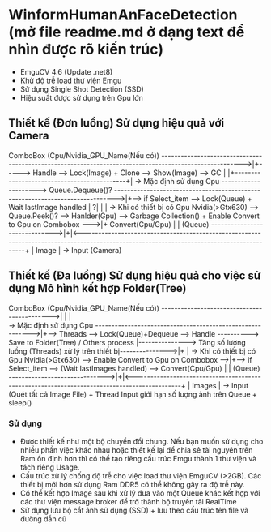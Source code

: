 # WinformHumanAnFaceDetection (mở file readme.md ở dạng text để nhìn được rõ kiến trúc)
 + EmguCV 4.6 (Update .net8)
 + Khử độ trễ load thư viện Emgu
 + Sử dụng Single Shot Detection (SSD)
 + Hiệu suất được sử dụng trên Gpu lớn 
## Thiết kế (Đơn luồng) Sử dụng hiệu quả với Camera
 ComboBox (Cpu/Nvidia_GPU_Name(Nếu có)) ------------------------------------------------------------------------------------------------------->|+-----> Handle --> Lock(Image) + Clone --> Show(Image) --> GC
 |                                                                                                                                              |+--------------------------------------------+|
 -> Mặc định sử dụng Cpu ---------------------> Queue.Dequeue()? ------------------------------------------------------------------------------>|+--> if Select_item --> Lock(Queue) + Wait lastImage handled 
 |                                                ?|                                                                                            |                                              |
 -> Khi có thiết bị có Gpu Nvidia(>Gtx630) --> Queue.Peek()? --> Hanlder(Gpu) --> Garbage Collection() + Enable Convert to Gpu on Combobox --->|+                                        Convert(Cpu/Gpu)
                                                  |                                                                                                                                            |
   (Queue<Image>) ------------------------------>|+|<------------------------------------------------------------------------------------------------------------------------------------------+
     |
   Image
     |
-> Input (Camera)
## Thiết kế (Đa luồng) Sử dụng hiệu quả cho việc sử dụng Mô hình kết hợp Folder(Tree)
ComboBox (Cpu/Nvidia_GPU_Name(Nếu có)) -------------------------------------------->|
 |                                                                                  |                                                           
 -> Mặc định sử dụng Cpu ---------------------------------------------------------->|+--> Threads --> Lock(Queue)+Dequeue --> Handle ----------> Save to Folder(Tree) / Others process
 |---------------> Tăng số lượng luồng (Threads) xử lý trên thiết bị--------------->|+                                          |
 -> Khi có thiết bị có Gpu Nvidia(>Gtx630) --> Enable Convert to Gpu on Combobox -->|+--> if Select_item --> (Wait lastImages handled) --> Convert(Cpu/Gpu)
                                                  |                                                                                              |
   (Queue<Image>) ------------------------------>|+|<--------------------------------------------------------------------------------------------+
     |
   Images
     |
-> Input (Quét tất cả Image File) + Thread Input giới hạn số lượng ảnh trên Queue + sleep()

### Sử dụng 
  + Được thiết kế như một bộ chuyển đổi chung. Nếu bạn muốn sử dụng cho nhiều phần việc khác nhau hoặc thiết kế lại để chia sẻ tài nguyên trên Ram ổn định hơn thì có thể tạo riêng cấu trúc Emgu thành 1 thư viện và tách riêng Usage.
  + Cấu trúc xử lý chống độ trễ cho việc load thư viện EmguCV (>2GB). Các thiết bị mới hơn sử dụng Ram DDR5 có thể không gây ra độ trễ này.
  + Có thể kết hợp Image sau khi xử lý đưa vào một Queue khác kết hợp với các thư viện message broker để trở thành bộ truyền tải RealTime
  + Sử dụng lưu bộ cắt ảnh sử dụng (SSD) + lưu theo cấu trúc tên file và đường dẫn cũ  
     
